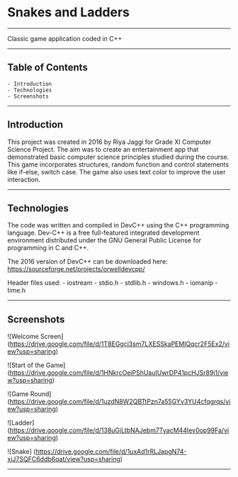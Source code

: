 # Snakes and Ladders
---

Classic game application coded in C++

---

## Table of Contents

    - Introduction
    - Technologies
    - Screenshots
    
---

## Introduction

This project was created in 2016 by Riya Jaggi for Grade XI Computer Science Project. The aim was to create an entertainment app that demonstrated basic computer science principles studied during the course. This game incorporates structures, random function and control statements like if-else, switch case. The game also uses text color to improve the user interaction. 

---

## Technologies

The code was written and compiled in DevC++ using the C++ programming language. Dev-C++ is a free full-featured integrated development environment distributed under the GNU General Public License for programming in C and C++. 

The 2016 version of DevC++ can be downloaded here: <https://sourceforge.net/projects/orwelldevcpp/>

   
Header files used:
    - iostream
    - stdio.h
    - stdlib.h
    - windows.h
    - iomanip
    - time.h

---

## Screenshots

![Welcome Screen]  (https://drive.google.com/file/d/1T8EGgcj3sm7LXESSkaPEMlQqcr2F5Ex2/view?usp=sharing)

![Start of the Game] (https://drive.google.com/file/d/1HNkrcOeiPShUauIUwrDP41pcHJSr89j1/view?usp=sharing)

![Game Round] (https://drive.google.com/file/d/1uzdN8W2QBTtPzn7a55GYv3YU4cfqgrqs/view?usp=sharing)

![Ladder] (https://drive.google.com/file/d/138uGjLtbNAJebm7TyacM44Iey0op99Fa/view?usp=sharing)

![Snake] (https://drive.google.com/file/d/1uxAd1rRLJapgN74-xiJ7SQFC6ddb6qat/view?usp=sharing)

---

